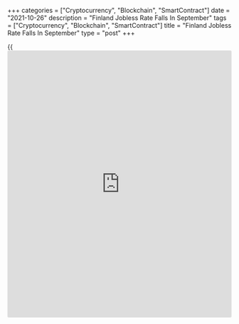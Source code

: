 +++
categories = ["Cryptocurrency", "Blockchain", "SmartContract"]
date = "2021-10-26"
description = "Finland Jobless Rate Falls In September"
tags = ["Cryptocurrency", "Blockchain", "SmartContract"]
title = "Finland Jobless Rate Falls In September"
type = "post"
+++

{{<iframe id="large-banner" src="https://www.bounty.group/#slide=4.0" width="100%" height="600" scrolling="no" style="border: 0px solid rgb(216, 221, 230); border-radius: 3px;">}}

Finland's jobless rate decreased in September, figures from Statistics
Finland showed on Tuesday.

The unemployment rate for the 15 to 74 age group fell to 7.0 percent in
September from 7.5 percent in the same month last year. In August,
jobless rate was 6.5 percent.

The number of unemployed persons decreased to 191,000 in September from
203,000 in the last year.

The employment rate rose to 71.7 percent in September from 71.3 percent
in the same month last year. The number of employed persons grew by
17,000 from a year ago to 2.52 million.

On a seasonally adjusted basis, unemployment rate fell to 7.6 percent in
September from 7.7 percent in August.

For comments and feedback [contact](https://www.playgroundfx.com/contact/): editorial@rtt[news](https://www.letsplayfx.com/blog/forex-news-website/).com

[Economic News][1]

 **What parts of the world are seeing the best (and worst) economic
performances lately? Click[here][2] to check out our [Econ Scorecard][2]
and find out! See up-to-the-moment [ranking](https://www.playgroundfx.com/blog/crypto-exchange-ranking/)s for the best and worst
performers in [GDP][3], [unemployment rate][4], [inflation][5] and much
more.**

   1. www.rtt[news](https://www.letsplayfx.com/blog/forex-news-website/).com/Content/EconomicNews.aspx
   2. www.rtt[news](https://www.letsplayfx.com/blog/forex-news-website/).com/economic-scorecard/world-rank/PPI/highest-performance.aspx
   3. www.rtt[news](https://www.letsplayfx.com/blog/forex-news-website/).com/economic-scorecard/world-rank/GDP/highest-performance.aspx
   4. www.rtt[news](https://www.letsplayfx.com/blog/forex-news-website/).com/economic-scorecard/world-rank/unemployment-rate/lowest-performance.aspx
   5. www.rtt[news](https://www.letsplayfx.com/blog/forex-news-website/).com/economic-scorecard/world-rank/CPI/highest-performance.aspx